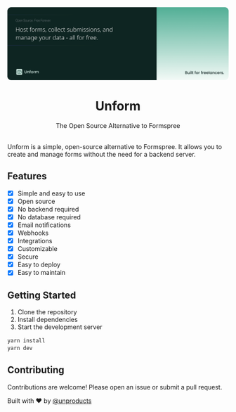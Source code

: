 <img src="./banner.png">

<h1 align="center">
  Unform
</h1>

<p align="center">
    The Open Source Alternative to Formspree
</p>

<br>
Unform is a simple, open-source alternative to Formspree. It allows you to create and manage forms without the need for a backend server.

## Features

- [x] Simple and easy to use
- [x] Open source
- [x] No backend required
- [x] No database required
- [x] Email notifications
- [x] Webhooks
- [x] Integrations
- [x] Customizable
- [x] Secure
- [x] Easy to deploy
- [x] Easy to maintain

## Getting Started

1. Clone the repository
2. Install dependencies
3. Start the development server

```bash
yarn install
yarn dev
```

## Contributing

Contributions are welcome! Please open an issue or submit a pull request.

Built with ❤️ by [@unproducts](https://github.com/unproducts)
